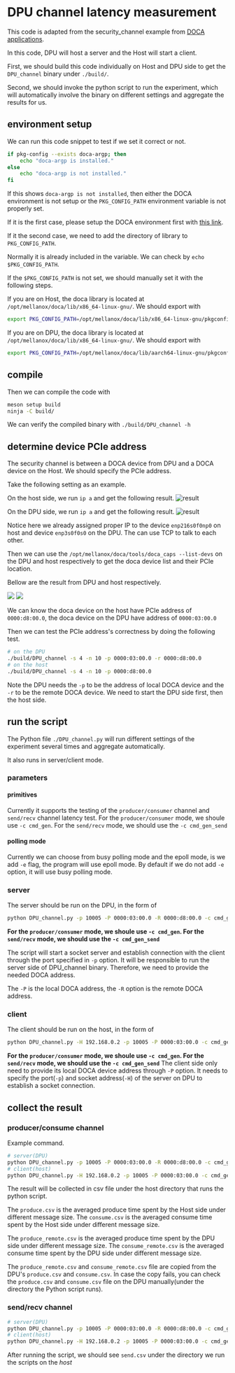 # DPU channel latency measurement

This code is adapted from the security\_channel example from [DOCA applications](https://docs.nvidia.com/doca/sdk/nvidia+doca+secure+channel+application+guide/index.html).

In this code, DPU will host a server and the Host will start a client.

First, we should build this code individually on Host and DPU side to get the `DPU_channel` binary under `./build/`.

Second, we should invoke the python script to run the experiment, which will automatically involve the binary on different settings and aggregate the results for us.

## environment setup

We can run this code snippet to test if we set it correct or not.

```bash
if pkg-config --exists doca-argp; then
    echo "doca-argp is installed."
else
    echo "doca-argp is not installed."
fi

```

If this shows `doca-argp is not installed`, then either the DOCA environment is not setup or the `PKG_CONFIG_PATH` environment variable is not properly set.

If it is the first case, please setup the DOCA environment first with [this link](https://docs.nvidia.com/doca/sdk/nvidia+doca+installation+guide+for+linux/index.html).

If it the second case, we need to add the directory of library to `PKG_CONFIG_PATH`.

Normally it is already included in the variable. We can check by `echo $PKG_CONFIG_PATH`.

If the `$PKG_CONFIG_PATH` is not set, we should manually set it with the following steps.

If you are on Host, the doca library is located at `/opt/mellanox/doca/lib/x86_64-linux-gnu/`.
We should export with

```bash
export PKG_CONFIG_PATH=/opt/mellanox/doca/lib/x86_64-linux-gnu/pkgconfig/:$PKG_CONFIG_PATH
```

If you are on DPU, the doca library is located at `/opt/mellanox/doca/lib/x86_64-linux-gnu/`.
We should export with

```bash
export PKG_CONFIG_PATH=/opt/mellanox/doca/lib/aarch64-linux-gnu/pkgconfig/:$PKG_CONFIG_PATH
```


## compile

Then we can compile the code with

```bash
meson setup build
ninja -C build/

```

We can verify the compiled binary with `./build/DPU_channel -h`

## determine device PCIe address

The security channel is between a DOCA device from DPU and a DOCA device on the Host.
We should specify the PCIe address.

Take the following setting as an example.

On the host side, we run `ip a` and get the following result.
![result](../../docs/figures/ipa_host.png)

On the DPU side, we run `ip a` and get the following result.
![result](../../docs/figures/ipa_dpu.png)

Notice here we already assigned proper IP to the device `enp216s0f0np0` on host and device `enp3s0f0s0` on the DPU. The can use TCP to talk to each other.

Then we can use the `/opt/mellanox/doca/tools/doca_caps --list-devs` on the DPU and host respectively to get the doca device list and their PCIe location.

Bellow are the result from DPU and host respectively.

![](../../docs/figures/dpu_device_cap.png)
![](../../docs/figures/host_device_cap.png)

We can know the doca device on the host have PCIe address of `0000:d8:00.0`, the doca device on the DPU have address of `0000:03:00.0`

Then we can test the PCIe address's correctness by doing the following test.

```bash
# on the DPU
./build/DPU_channel -s 4 -n 10 -p 0000:03:00.0 -r 0000:d8:00.0
# on the host
./build/DPU_channel -s 4 -n 10 -p 0000:d8:00.0
```

Note the DPU needs the `-p` to be the address of local DOCA device and the `-r` to be the remote DOCA device.
We need to start the DPU side first, then the host side.

## run the script

The Python file `./DPU_channel.py` will run different settings of the experiment several times and aggregate automatically.

It also runs in server/client mode.
### parameters

#### primitives

Currently it supports the testing of the `producer/consumer` channel and `send/recv` channel latency test. For the `producer/consumer` mode, we shoule use `-c cmd_gen`. For the `send/recv` mode, we should use the `-c cmd_gen_send`

#### polling mode

Currently we can choose from busy polling mode and the epoll mode, is we add `-e` flag, the program will use epoll mode. By default if we do not add `-e` option, it will use busy polling mode.

### server

The server should be run on the DPU, in the form of

```bash
python DPU_channel.py -p 10005 -P 0000:03:00.0 -R 0000:d8:00.0 -c cmd_gen
```
**For the `producer/consumer` mode, we shoule use `-c cmd_gen`. For the `send/recv` mode, we should use the `-c cmd_gen_send`**

The script will start a socket server and establish connection with the client through the port specified in `-p` option. It will be responsible to run the server side of DPU_channel binary.
Therefore, we need to provide the needed DOCA address.

The `-P` is the local DOCA address, the `-R` option is the remote DOCA address.

### client
The client should be run on the host, in the form of 

```bash
python DPU_channel.py -H 192.168.0.2 -p 10005 -P 0000:03:00.0 -c cmd_gen
```

**For the `producer/consumer` mode, we shoule use `-c cmd_gen`. For the `send/recv` mode, we should use the `-c cmd_gen_send`**
The client side only need to provide its local DOCA device address through `-P` option.
It needs to specify the port(`-p`) and socket address(`-H`) of the server on DPU to establish a socket connection.

## collect the result

### producer/consume channel

Example command.
```bash
# server(DPU)
python DPU_channel.py -p 10005 -P 0000:03:00.0 -R 0000:d8:00.0 -c cmd_gen
# client(host)
python DPU_channel.py -H 192.168.0.2 -p 10005 -P 0000:03:00.0 -c cmd_gen
```

The result will be collected in csv file under the host directory that runs the python script.

The `produce.csv` is the averaged produce time spent by the Host side under different message size.
The `consume.csv` is the averaged consume time spent by the Host side under different message size.

The `produce_remote.csv` is the averaged produce time spent by the DPU side under different message size.
The `consume_remote.csv` is the averaged consume time spent by the DPU side under different message size.

The `produce_remote.csv` and `consume_remote.csv` file are copied from the DPU's `produce.csv` and `consume.csv`. In case the copy fails, you can check the `produce.csv` and `consume.csv` file on the DPU manually(under the directory the Python script runs).

### send/recv channel

```bash
# server(DPU)
python DPU_channel.py -p 10005 -P 0000:03:00.0 -R 0000:d8:00.0 -c cmd_gen_send
# client(host)
python DPU_channel.py -H 192.168.0.2 -p 10005 -P 0000:03:00.0 -c cmd_gen_send
```
After running the script, we should see `send.csv` under the directory we run the scripts on the *host*

